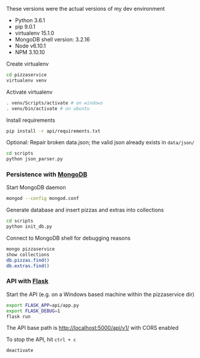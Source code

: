 
These versions were the actual versions of my dev environment
* Python 3.6.1
* pip 9.0.1
* virtualenv 15.1.0
* MongoDB shell version: 3.2.16
* Node v6.10.1
* NPM 3.10.10

Create virtualenv
```bash
cd pizzaservice
virtualenv venv
```

Activate virtualenv
```bash
. venv/Scripts/activate # on windows
. venv/bin/activate # on ubuntu
```

Install requirements
```bash
pip install -r api/requirements.txt
```

Optional: Repair broken data.json; the valid json already exists in `data/json/`
```bash
cd scripts
python json_parser.py
```

### Persistence with [MongoDB](https://www.mongodb.com/)
Start MongoDB daemon
```bash
mongod --config mongod.conf
```

Generate database and insert pizzas and extras into collections
```bash
cd scripts
python init_db.py
```

Connect to MongoDB shell for debugging reasons
```bash
mongo pizzaservice
show collections
db.pizzas.find()
db.extras.find()
```

### API with [Flask](http://flask.pocoo.org/)
Start the API (e.g. on a Windows based machine within the pizzaservice dir)
```bash
export FLASK_APP=api/app.py
export FLASK_DEBUG=1
flask run
```

The API base path is [http://localhost:5000/api/v1/](http://localhost:5000/api/v1/) with CORS enabled

To stop the API, hit `ctrl + c`
```bash
deactivate
```

